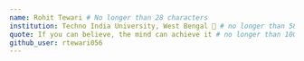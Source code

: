 ```yaml
---
name: Rohit Tewari # No longer than 28 characters
institution: Techno India University, West Bengal 🚩 # no longer than 58 characters
quote: If you can believe, the mind can achieve it # no longer than 100 characters, avoid using quotes(") to guarantee the format remains the same.
github_user: rtewari056
---
```

